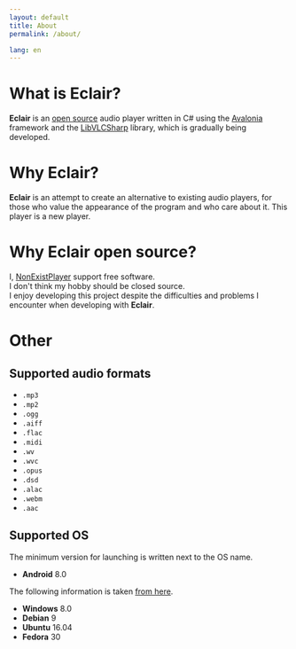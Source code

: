 ```yaml
---
layout: default
title: About
permalink: /about/

lang: en
---
```


<link rel="stylesheet" href="/EclairPlayer/css/about.css">

# What is Eclair?
**Eclair** is an [open source](https://github.com/NonExistPlayer/EclairPlayer) audio player written in C# using the [Avalonia](https://github.com/AvaloniaUI/Avalonia) framework and the [LibVLCSharp](https://github.com/videolan/libvlcsharp) library, which is gradually being developed.

# Why Eclair?
**Eclair** is an attempt to create an alternative to existing audio players, for those who value the appearance of the program and who care about it. This player is a new player.

# Why Eclair open source?
I, [NonExistPlayer](https://github.com/NonExistPlayer) support free software.<br>
I don't think my hobby should be closed source.<br>
I enjoy developing this project despite the difficulties and problems I encounter when developing with **Eclair**.

# Other
## Supported audio formats
- `.mp3`
- `.mp2`
- `.ogg`
- `.aiff`
- `.flac`
- `.midi`
- `.wv`
- `.wvc`
- `.opus`
- `.dsd`
- `.alac`
- `.webm`
- `.aac`
## Supported OS
The minimum version for launching is written next to the OS name.

- **Android** 8.0

The following information is taken [from here](https://github.com/AvaloniaUI/Avalonia/wiki/Runtime-Requirements).

- **Windows** 8.0
- **Debian** 9
- **Ubuntu** 16.04
- **Fedora** 30
